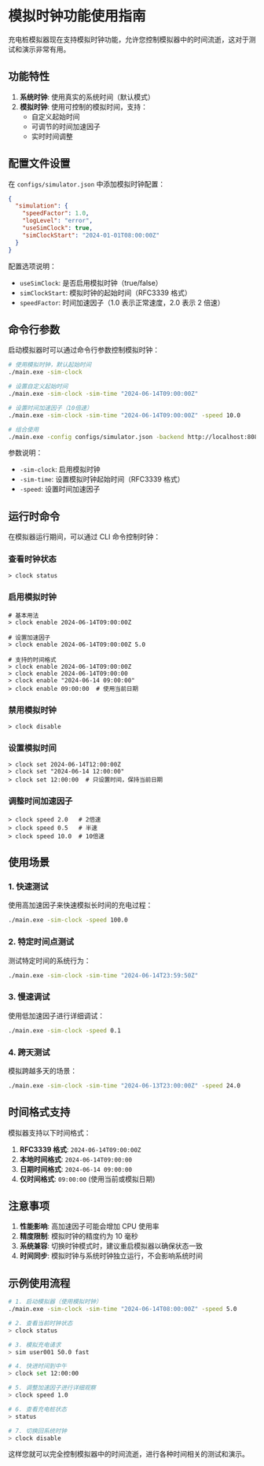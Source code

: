 # 模拟时钟功能使用指南

充电桩模拟器现在支持模拟时钟功能，允许您控制模拟器中的时间流逝，这对于测试和演示非常有用。

## 功能特性

1. **系统时钟**: 使用真实的系统时间（默认模式）
2. **模拟时钟**: 使用可控制的模拟时间，支持：
   - 自定义起始时间
   - 可调节的时间加速因子
   - 实时时间调整

## 配置文件设置

在 `configs/simulator.json` 中添加模拟时钟配置：

```json
{
  "simulation": {
    "speedFactor": 1.0,
    "logLevel": "error",
    "useSimClock": true,
    "simClockStart": "2024-01-01T08:00:00Z"
  }
}
```

配置选项说明：

- `useSimClock`: 是否启用模拟时钟（true/false）
- `simClockStart`: 模拟时钟的起始时间（RFC3339 格式）
- `speedFactor`: 时间加速因子（1.0 表示正常速度，2.0 表示 2 倍速）

## 命令行参数

启动模拟器时可以通过命令行参数控制模拟时钟：

```bash
# 使用模拟时钟，默认起始时间
./main.exe -sim-clock

# 设置自定义起始时间
./main.exe -sim-clock -sim-time "2024-06-14T09:00:00Z"

# 设置时间加速因子（10倍速）
./main.exe -sim-clock -sim-time "2024-06-14T09:00:00Z" -speed 10.0

# 组合使用
./main.exe -config configs/simulator.json -backend http://localhost:8080 -sim-clock -sim-time "2024-01-01T08:00:00Z" -speed 5.0
```

参数说明：

- `-sim-clock`: 启用模拟时钟
- `-sim-time`: 设置模拟时钟起始时间（RFC3339 格式）
- `-speed`: 设置时间加速因子

## 运行时命令

在模拟器运行期间，可以通过 CLI 命令控制时钟：

### 查看时钟状态

```
> clock status
```

### 启用模拟时钟

```
# 基本用法
> clock enable 2024-06-14T09:00:00Z

# 设置加速因子
> clock enable 2024-06-14T09:00:00Z 5.0

# 支持的时间格式
> clock enable 2024-06-14T09:00:00Z
> clock enable 2024-06-14T09:00:00
> clock enable "2024-06-14 09:00:00"
> clock enable 09:00:00  # 使用当前日期
```

### 禁用模拟时钟

```
> clock disable
```

### 设置模拟时间

```
> clock set 2024-06-14T12:00:00Z
> clock set "2024-06-14 12:00:00"
> clock set 12:00:00  # 只设置时间，保持当前日期
```

### 调整时间加速因子

```
> clock speed 2.0   # 2倍速
> clock speed 0.5   # 半速
> clock speed 10.0  # 10倍速
```

## 使用场景

### 1. 快速测试

使用高加速因子来快速模拟长时间的充电过程：

```bash
./main.exe -sim-clock -speed 100.0
```

### 2. 特定时间点测试

测试特定时间的系统行为：

```bash
./main.exe -sim-clock -sim-time "2024-06-14T23:59:50Z"
```

### 3. 慢速调试

使用低加速因子进行详细调试：

```bash
./main.exe -sim-clock -speed 0.1
```

### 4. 跨天测试

模拟跨越多天的场景：

```bash
./main.exe -sim-clock -sim-time "2024-06-13T23:00:00Z" -speed 24.0
```

## 时间格式支持

模拟器支持以下时间格式：

1. **RFC3339 格式**: `2024-06-14T09:00:00Z`
2. **本地时间格式**: `2024-06-14T09:00:00`
3. **日期时间格式**: `2024-06-14 09:00:00`
4. **仅时间格式**: `09:00:00` (使用当前或模拟日期)

## 注意事项

1. **性能影响**: 高加速因子可能会增加 CPU 使用率
2. **精度限制**: 模拟时钟的精度约为 10 毫秒
3. **系统兼容**: 切换时钟模式时，建议重启模拟器以确保状态一致
4. **时间同步**: 模拟时钟与系统时钟独立运行，不会影响系统时间

## 示例使用流程

```bash
# 1. 启动模拟器（使用模拟时钟）
./main.exe -sim-clock -sim-time "2024-06-14T08:00:00Z" -speed 5.0

# 2. 查看当前时钟状态
> clock status

# 3. 模拟充电请求
> sim user001 50.0 fast

# 4. 快进时间到中午
> clock set 12:00:00

# 5. 调整加速因子进行详细观察
> clock speed 1.0

# 6. 查看充电桩状态
> status

# 7. 切换回系统时钟
> clock disable
```

这样您就可以完全控制模拟器中的时间流逝，进行各种时间相关的测试和演示。
